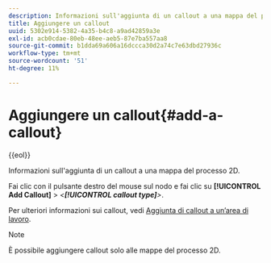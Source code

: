 ```yaml
---
description: Informazioni sull'aggiunta di un callout a una mappa del processo 2D.
title: Aggiungere un callout
uuid: 5302e914-5382-4a35-b4c8-a9ad42859a3e
exl-id: acb0cdae-80eb-48ee-aeb5-87e7ba557aa8
source-git-commit: b1dda69a606a16dccca30d2a74c7e63dbd27936c
workflow-type: tm+mt
source-wordcount: '51'
ht-degree: 11%

---
```


# Aggiungere un callout{#add-a-callout}

{{eol}}

Informazioni sull&#39;aggiunta di un callout a una mappa del processo 2D.

Fai clic con il pulsante destro del mouse sul nodo e fai clic su **[!UICONTROL Add Callout]** > *&lt;**[!UICONTROL callout type]**>*.

Per ulteriori informazioni sui callout, vedi [Aggiunta di callout a un’area di lavoro](../../../../home/c-get-started/c-vis/c-call-wkspc.md#concept-212b09e763044d938987b4a9c658adc0).

>[!NOTE]
>
>È possibile aggiungere callout solo alle mappe del processo 2D.
